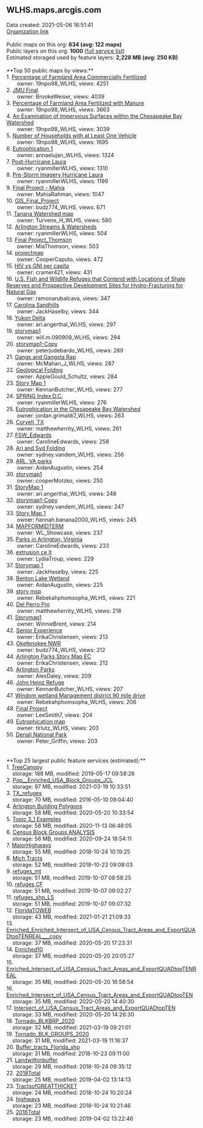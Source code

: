 <h2>WLHS.maps.arcgis.com</h2> Data created: 2021-05-06 16:51:41 <br /><a target='new' href='https://WLHS.maps.arcgis.com'>Organization link</a><br /><br />Public maps on this org: <b>634 (avg: 122 maps)</b><br />Public layers on this org: <b>1000 </b>(<a target='new' href='https://services.arcgis.com/kIR4HURNA77omgt2/ArcGIS/rest/services'>full service list</a>)<br />Estimated storaged used by feature layers: <b>2,228 MB (avg: 250 KB)</b><br /><br />**Top 50 public maps by views:**<br />  1. <a target='new' href='https://www.arcgis.com/home/item.html?id=f168969b05d84cbd9c8023d387a2e3f8'>Percentage of Farmland Area Commercially Fertilized</a> <br />  &nbsp;&nbsp;&nbsp;&nbsp; &nbsp;&nbsp;owner: 19npo98_WLHS, views: 4251<br />  2. <a target='new' href='https://www.arcgis.com/home/item.html?id=e1620d4738a74eacb77c765c6360c02e'>JMU Final</a> <br />  &nbsp;&nbsp;&nbsp;&nbsp; &nbsp;&nbsp;owner: BrookeWeiser, views: 4039<br />  3. <a target='new' href='https://www.arcgis.com/home/item.html?id=4acffe3d58434a25869c608486d60f8e'>Percentage of Farmland Area Fertilized with Manure</a> <br />  &nbsp;&nbsp;&nbsp;&nbsp; &nbsp;&nbsp;owner: 19npo98_WLHS, views: 3663<br />  4. <a target='new' href='https://www.arcgis.com/home/item.html?id=171ed220ebf64ae5b8bd6db22c551445'>An Examination of Impervious Surfaces within the Chesapeake Bay Watershed</a> <br />  &nbsp;&nbsp;&nbsp;&nbsp; &nbsp;&nbsp;owner: 19npo98_WLHS, views: 3039<br />  5. <a target='new' href='https://www.arcgis.com/home/item.html?id=9c026cdc055c4de98cf30e9d4d564f21'>Number of Households with at Least One Vehicle</a> <br />  &nbsp;&nbsp;&nbsp;&nbsp; &nbsp;&nbsp;owner: 19npo98_WLHS, views: 1695<br />  6. <a target='new' href='https://www.arcgis.com/home/item.html?id=3ab40ac635be48c4949fb0ba17630a9f'>Eutrophication 1</a> <br />  &nbsp;&nbsp;&nbsp;&nbsp; &nbsp;&nbsp;owner: annaelujan_WLHS, views: 1324<br />  7. <a target='new' href='https://www.arcgis.com/home/item.html?id=0d3cc68c587b4a539e7e74a327af26cb'>Post-Hurricane Laura</a> <br />  &nbsp;&nbsp;&nbsp;&nbsp; &nbsp;&nbsp;owner: ryanmillerWLHS, views: 1310<br />  8. <a target='new' href='https://www.arcgis.com/home/item.html?id=f8a0c032367a420aa2da7cabb8248c61'>Pre-Storm Imagery Hurricane Laura</a> <br />  &nbsp;&nbsp;&nbsp;&nbsp; &nbsp;&nbsp;owner: ryanmillerWLHS, views: 1199<br />  9. <a target='new' href='https://www.arcgis.com/home/item.html?id=8e20bb0512c64fd2935fa78d9d4f148d'>Final Project - Mahia</a> <br />  &nbsp;&nbsp;&nbsp;&nbsp; &nbsp;&nbsp;owner: MahiaRahman, views: 1047<br />  10. <a target='new' href='https://www.arcgis.com/home/item.html?id=3e750df6bb274b579985261be679d339'>GIS_Final_Project</a> <br />  &nbsp;&nbsp;&nbsp;&nbsp; &nbsp;&nbsp;owner: budz774_WLHS, views: 671<br />  11. <a target='new' href='https://www.arcgis.com/home/item.html?id=fb1e1927862b46ebb5f00beb79057d61'>Tanana Watershed map</a> <br />  &nbsp;&nbsp;&nbsp;&nbsp; &nbsp;&nbsp;owner: Turvene_H_WLHS, views: 580<br />  12. <a target='new' href='https://www.arcgis.com/home/item.html?id=b438d15749de4199ab2d5bb3ef2d602b'>Arlington Streams & Watersheds</a> <br />  &nbsp;&nbsp;&nbsp;&nbsp; &nbsp;&nbsp;owner: ryanmillerWLHS, views: 504<br />  13. <a target='new' href='https://www.arcgis.com/home/item.html?id=f0867ed3c2564357be00d38bbec92d36'>Final Project_Thomson</a> <br />  &nbsp;&nbsp;&nbsp;&nbsp; &nbsp;&nbsp;owner: MiaThomson, views: 503<br />  14. <a target='new' href='https://www.arcgis.com/home/item.html?id=d7186537a6e6477591403f3e388d3380'>projectmap</a> <br />  &nbsp;&nbsp;&nbsp;&nbsp; &nbsp;&nbsp;owner: CooperCaputo, views: 472<br />  15. <a target='new' href='https://www.arcgis.com/home/item.html?id=693c1142a1d14e4fba72b763f05082f8'>HIV vs GNI per capita</a> <br />  &nbsp;&nbsp;&nbsp;&nbsp; &nbsp;&nbsp;owner: cramer421, views: 431<br />  16. <a target='new' href='https://www.arcgis.com/home/item.html?id=b77165cc0e2b490fa67d82a01a680be8'>U.S. Fish and Wildlife Refuges that Contend with Locations of Shale Reserves and Prospective Development Sites for Hydro-Fracturing for Natural Gas</a> <br />  &nbsp;&nbsp;&nbsp;&nbsp; &nbsp;&nbsp;owner: ramonarubalcava, views: 347<br />  17. <a target='new' href='https://www.arcgis.com/home/item.html?id=f28e666c54004ba0a3b6b849e5d05284'>Carolina Sandhills</a> <br />  &nbsp;&nbsp;&nbsp;&nbsp; &nbsp;&nbsp;owner: JackHaselby, views: 344<br />  18. <a target='new' href='https://www.arcgis.com/home/item.html?id=07b3497a203247249738a818502fe9ab'>Yukon Delta</a> <br />  &nbsp;&nbsp;&nbsp;&nbsp; &nbsp;&nbsp;owner: ari.angerthal_WLHS, views: 297<br />  19. <a target='new' href='https://www.arcgis.com/home/item.html?id=4ea5784650b143f9bdd43aee9483e500'>storymap1</a> <br />  &nbsp;&nbsp;&nbsp;&nbsp; &nbsp;&nbsp;owner: will.m.090909_WLHS, views: 294<br />  20. <a target='new' href='https://www.arcgis.com/home/item.html?id=feb8bb1a718b43ec8ada67d914ad472b'>storymap1-Copy</a> <br />  &nbsp;&nbsp;&nbsp;&nbsp; &nbsp;&nbsp;owner: peterjudebardo_WLHS, views: 289<br />  21. <a target='new' href='https://www.arcgis.com/home/item.html?id=11aedec857fe48099b538c2ae42ca68a'>Gangs and Gangsta Rap</a> <br />  &nbsp;&nbsp;&nbsp;&nbsp; &nbsp;&nbsp;owner: McMahan_J_WLHS, views: 287<br />  22. <a target='new' href='https://www.arcgis.com/home/item.html?id=3ffe3759566d40c6b433c5b266404946'>Geological Folding</a> <br />  &nbsp;&nbsp;&nbsp;&nbsp; &nbsp;&nbsp;owner: AppleGould_Schultz, views: 284<br />  23. <a target='new' href='https://www.arcgis.com/home/item.html?id=62fa7ed651074cdc9996093df71f9fd7'>Story Map 1</a> <br />  &nbsp;&nbsp;&nbsp;&nbsp; &nbsp;&nbsp;owner: KennanButcher_WLHS, views: 277<br />  24. <a target='new' href='https://www.arcgis.com/home/item.html?id=9aae1f943f624bd5bf1ebbaace8cf0c6'>SPRING Index D.C.</a> <br />  &nbsp;&nbsp;&nbsp;&nbsp; &nbsp;&nbsp;owner: ryanmillerWLHS, views: 276<br />  25. <a target='new' href='https://www.arcgis.com/home/item.html?id=e2f74f36d76946a782bbb7264f7c3db9'>Eutrophication in the Chesapeake Bay Watershed</a> <br />  &nbsp;&nbsp;&nbsp;&nbsp; &nbsp;&nbsp;owner: jordan.grimaldi7_WLHS, views: 263<br />  26. <a target='new' href='https://www.arcgis.com/home/item.html?id=c42c89ae82304e96b0fc09ed11501819'>Coryell, TX</a> <br />  &nbsp;&nbsp;&nbsp;&nbsp; &nbsp;&nbsp;owner: matthewherrity_WLHS, views: 261<br />  27. <a target='new' href='https://www.arcgis.com/home/item.html?id=6b01f128dcc9499ba7df2683bbc8f0ff'>FSW_Edwards</a> <br />  &nbsp;&nbsp;&nbsp;&nbsp; &nbsp;&nbsp;owner: CarolineEdwards, views: 258<br />  28. <a target='new' href='https://www.arcgis.com/home/item.html?id=c3aaf837afe347d1993acbd662eb47bd'>Ari and Syd Folding</a> <br />  &nbsp;&nbsp;&nbsp;&nbsp; &nbsp;&nbsp;owner: sydney.vandem_WLHS, views: 256<br />  29. <a target='new' href='https://www.arcgis.com/home/item.html?id=30dbcf5e251c488f9641fe592c0c7853'>ARL, VA parks</a> <br />  &nbsp;&nbsp;&nbsp;&nbsp; &nbsp;&nbsp;owner: AidanAugustin, views: 254<br />  30. <a target='new' href='https://www.arcgis.com/home/item.html?id=1cfe56a872524b0ba010a8dc95ece93e'>storymap1</a> <br />  &nbsp;&nbsp;&nbsp;&nbsp; &nbsp;&nbsp;owner: cooperMotzko, views: 250<br />  31. <a target='new' href='https://www.arcgis.com/home/item.html?id=c4011eb3cbf5481a89ca2d5dfb0ba18b'>StoryMap 1</a> <br />  &nbsp;&nbsp;&nbsp;&nbsp; &nbsp;&nbsp;owner: ari.angerthal_WLHS, views: 248<br />  32. <a target='new' href='https://www.arcgis.com/home/item.html?id=b05ae97fcc5044989930dfca07cc88da'>storymap1-Copy</a> <br />  &nbsp;&nbsp;&nbsp;&nbsp; &nbsp;&nbsp;owner: sydney.vandem_WLHS, views: 247<br />  33. <a target='new' href='https://www.arcgis.com/home/item.html?id=67ed2d8de08f4fec883917f6690820cc'>Story Map 1</a> <br />  &nbsp;&nbsp;&nbsp;&nbsp; &nbsp;&nbsp;owner: hannah.banana2000_WLHS, views: 245<br />  34. <a target='new' href='https://www.arcgis.com/home/item.html?id=8537eecddec148adb150836cbb9ef999'>MAPFORMIDTERM</a> <br />  &nbsp;&nbsp;&nbsp;&nbsp; &nbsp;&nbsp;owner: WL_Showcase, views: 237<br />  35. <a target='new' href='https://www.arcgis.com/home/item.html?id=63de47a9a02548c18934c34b6d22a1fe'>Parks in Arlington, Virginia</a> <br />  &nbsp;&nbsp;&nbsp;&nbsp; &nbsp;&nbsp;owner: CarolineEdwards, views: 233<br />  36. <a target='new' href='https://www.arcgis.com/home/item.html?id=c0bfa034ad154d4bb92dca283b458d27'>extrusion ce lt</a> <br />  &nbsp;&nbsp;&nbsp;&nbsp; &nbsp;&nbsp;owner: LydiaTroup, views: 229<br />  37. <a target='new' href='https://www.arcgis.com/home/item.html?id=ae4f06fac91f4eb2b8bedecdc058fb1c'>Storymap 1</a> <br />  &nbsp;&nbsp;&nbsp;&nbsp; &nbsp;&nbsp;owner: JackHaselby, views: 225<br />  38. <a target='new' href='https://www.arcgis.com/home/item.html?id=9b02187a745a49459baee04318fd1baa'>Benton Lake Wetland</a> <br />  &nbsp;&nbsp;&nbsp;&nbsp; &nbsp;&nbsp;owner: AidanAugustin, views: 225<br />  39. <a target='new' href='https://www.arcgis.com/home/item.html?id=d3fa4bf973cc4bd2b79fc22b955f5575'>story msp</a> <br />  &nbsp;&nbsp;&nbsp;&nbsp; &nbsp;&nbsp;owner: Rebekahphomsopha_WLHS, views: 221<br />  40. <a target='new' href='https://www.arcgis.com/home/item.html?id=5d209a6f26d64957a66c74b88997f80c'>Del Perro Pro</a> <br />  &nbsp;&nbsp;&nbsp;&nbsp; &nbsp;&nbsp;owner: matthewherrity_WLHS, views: 218<br />  41. <a target='new' href='https://www.arcgis.com/home/item.html?id=2cdd6de0e9a242ac8ec36932c565b5d3'>Storymap1</a> <br />  &nbsp;&nbsp;&nbsp;&nbsp; &nbsp;&nbsp;owner: WinnieBrent, views: 214<br />  42. <a target='new' href='https://www.arcgis.com/home/item.html?id=48e0f8560ccb403899ccbd4210af4d0d'>Senior Experience</a> <br />  &nbsp;&nbsp;&nbsp;&nbsp; &nbsp;&nbsp;owner: ErikaChristensen, views: 213<br />  43. <a target='new' href='https://www.arcgis.com/home/item.html?id=9dc8a30791a54b5197bcc9aabb39a565'>Okefenokee NWR</a> <br />  &nbsp;&nbsp;&nbsp;&nbsp; &nbsp;&nbsp;owner: budz774_WLHS, views: 212<br />  44. <a target='new' href='https://www.arcgis.com/home/item.html?id=48eef17d668948438e9719a973e344ee'>Arlington Parks Story Map EC</a> <br />  &nbsp;&nbsp;&nbsp;&nbsp; &nbsp;&nbsp;owner: ErikaChristensen, views: 212<br />  45. <a target='new' href='https://www.arcgis.com/home/item.html?id=0d2a91b0f7594814b860e4ff7a5fe7c0'>Arlington Parks</a> <br />  &nbsp;&nbsp;&nbsp;&nbsp; &nbsp;&nbsp;owner: AlexDaley, views: 209<br />  46. <a target='new' href='https://www.arcgis.com/home/item.html?id=a9bb546ca4954aaab8ca71f38f8a682b'>John Heinz Refuge</a> <br />  &nbsp;&nbsp;&nbsp;&nbsp; &nbsp;&nbsp;owner: KennanButcher_WLHS, views: 207<br />  47. <a target='new' href='https://www.arcgis.com/home/item.html?id=81042be8a8054545a4e5d46a5d8985fa'>Windom wetland Management district 90 mile drive</a> <br />  &nbsp;&nbsp;&nbsp;&nbsp; &nbsp;&nbsp;owner: Rebekahphomsopha_WLHS, views: 206<br />  48. <a target='new' href='https://www.arcgis.com/home/item.html?id=52a52fbb08ad4681891dda024c7e65e0'>Final Project</a> <br />  &nbsp;&nbsp;&nbsp;&nbsp; &nbsp;&nbsp;owner: LeeSmith7, views: 204<br />  49. <a target='new' href='https://www.arcgis.com/home/item.html?id=2720d9ca552e4f008b4b66ce9ca28cb3'>Eutrophication map</a> <br />  &nbsp;&nbsp;&nbsp;&nbsp; &nbsp;&nbsp;owner: tlrlutz_WLHS, views: 203<br />  50. <a target='new' href='https://www.arcgis.com/home/item.html?id=87069c4715724e7286828c9cbd925d22'>Denali National Park</a> <br />  &nbsp;&nbsp;&nbsp;&nbsp; &nbsp;&nbsp;owner: Peter_Griffin, views: 203<br /><br /><br />**Top 25 largest public feature services (estimated):**<br /> 1. <a target='new' href='https://www.arcgis.com/home/item.html?id=c36fa9ffadf34156a24b9251bd1a8acb'>TreeCanopy</a><br /> &nbsp;&nbsp;&nbsp;&nbsp;storage: 188 MB, modified: 2019-05-17 09:58:26<br /> 2. <a target='new' href='https://www.arcgis.com/home/item.html?id=e23ea5887d6146ecb79081c9ea6d9763'>Pop__Enriched_USA_Block_Groups_JCL</a><br /> &nbsp;&nbsp;&nbsp;&nbsp;storage: 97 MB, modified: 2021-03-19 10:33:51<br /> 3. <a target='new' href='https://www.arcgis.com/home/item.html?id=f0bd0ef441a44ee6a691e1b355b966a9'>TX_refuges</a><br /> &nbsp;&nbsp;&nbsp;&nbsp;storage: 70 MB, modified: 2016-05-10 09:04:40<br /> 4. <a target='new' href='https://www.arcgis.com/home/item.html?id=55c9d840c882443e90f2185f159e87e5'>Arlington Building Polygons</a><br /> &nbsp;&nbsp;&nbsp;&nbsp;storage: 58 MB, modified: 2020-05-20 10:33:54<br /> 5. <a target='new' href='https://www.arcgis.com/home/item.html?id=253602e355ba472b8c80eb405b7c350a'>Topic 3_1 Examples</a><br /> &nbsp;&nbsp;&nbsp;&nbsp;storage: 58 MB, modified: 2020-11-13 06:48:05<br /> 6. <a target='new' href='https://www.arcgis.com/home/item.html?id=4cbcd036e9064ded82f8677cbc4a29fb'>Census Block Groups ANALYSIS</a><br /> &nbsp;&nbsp;&nbsp;&nbsp;storage: 56 MB, modified: 2020-09-24 18:54:11<br /> 7. <a target='new' href='https://www.arcgis.com/home/item.html?id=3c0ee07c412f491183e078f4d3b1775e'>MajorHighways</a><br /> &nbsp;&nbsp;&nbsp;&nbsp;storage: 55 MB, modified: 2018-10-24 10:19:25<br /> 8. <a target='new' href='https://www.arcgis.com/home/item.html?id=0f703f6ab84e405a94a3c1cd3dbe2950'>Mich Tracts</a><br /> &nbsp;&nbsp;&nbsp;&nbsp;storage: 52 MB, modified: 2018-10-23 09:08:03<br /> 9. <a target='new' href='https://www.arcgis.com/home/item.html?id=f25b38ce756048dabb62fa85201000ea'>refuges_mt</a><br /> &nbsp;&nbsp;&nbsp;&nbsp;storage: 51 MB, modified: 2019-10-07 08:58:25<br /> 10. <a target='new' href='https://www.arcgis.com/home/item.html?id=8dfad8c9f28b43cc96ad64910cf94c93'>refuges CF</a><br /> &nbsp;&nbsp;&nbsp;&nbsp;storage: 51 MB, modified: 2019-10-07 09:02:27<br /> 11. <a target='new' href='https://www.arcgis.com/home/item.html?id=a53645f425a342cb97038c3e63214da2'>refuges_shp_LS</a><br /> &nbsp;&nbsp;&nbsp;&nbsp;storage: 51 MB, modified: 2019-10-07 09:07:32<br /> 12. <a target='new' href='https://www.arcgis.com/home/item.html?id=63e8144ff0824e7385c102297f4003f9'>FloridaTOWEB</a><br /> &nbsp;&nbsp;&nbsp;&nbsp;storage: 43 MB, modified: 2021-01-21 21:09:33<br /> 13. <a target='new' href='https://www.arcgis.com/home/item.html?id=579686aff9cf43adab6a467ee2b65035'>Enriched_Enriched_Intersect_of_USA_Census_Tract_Areas_and_ExportQUADtopTENREAL___copy</a><br /> &nbsp;&nbsp;&nbsp;&nbsp;storage: 37 MB, modified: 2020-05-20 17:23:31<br /> 14. <a target='new' href='https://www.arcgis.com/home/item.html?id=06afdb8cc14849db89c5c2e65e90cfc9'>Enriched10</a><br /> &nbsp;&nbsp;&nbsp;&nbsp;storage: 37 MB, modified: 2020-05-20 20:05:27<br /> 15. <a target='new' href='https://www.arcgis.com/home/item.html?id=e81a27fe3b4f456fba595b9706d4adce'>Enriched_Intersect_of_USA_Census_Tract_Areas_and_ExportQUADtopTENREAL</a><br /> &nbsp;&nbsp;&nbsp;&nbsp;storage: 35 MB, modified: 2020-05-20 16:58:54<br /> 16. <a target='new' href='https://www.arcgis.com/home/item.html?id=345ed4b280c54c498e081fa844b72052'>Enriched_Intersect_of_USA_Census_Tract_Areas_and_ExportQUADtopTEN</a><br /> &nbsp;&nbsp;&nbsp;&nbsp;storage: 35 MB, modified: 2020-05-20 14:40:30<br /> 17. <a target='new' href='https://www.arcgis.com/home/item.html?id=34fda694fc7141c2893f7d99fc7d9a01'>Intersect_of_USA_Census_Tract_Areas_and_ExportQUADtopTEN</a><br /> &nbsp;&nbsp;&nbsp;&nbsp;storage: 33 MB, modified: 2020-05-20 14:26:30<br /> 18. <a target='new' href='https://www.arcgis.com/home/item.html?id=0ea0087c36a7410eb195d81b7117c8cd'>Tornado_BLKBRP_2020</a><br /> &nbsp;&nbsp;&nbsp;&nbsp;storage: 32 MB, modified: 2021-03-19 09:21:01<br /> 19. <a target='new' href='https://www.arcgis.com/home/item.html?id=96c61313c9bc4fb6a3fd47768f9382b8'>Tornado_BLK_GROUPS_2020</a><br /> &nbsp;&nbsp;&nbsp;&nbsp;storage: 31 MB, modified: 2021-03-19 11:16:37<br /> 20. <a target='new' href='https://www.arcgis.com/home/item.html?id=c71a5570bf744893becbbaf3891f7dc8'>Buffer_tracts_Florida_shp</a><br /> &nbsp;&nbsp;&nbsp;&nbsp;storage: 31 MB, modified: 2018-10-23 09:11:00<br /> 21. <a target='new' href='https://www.arcgis.com/home/item.html?id=beb775c5d9c54020a33b71e7c0382fa7'>Landwithinbuffer</a><br /> &nbsp;&nbsp;&nbsp;&nbsp;storage: 29 MB, modified: 2018-10-24 09:35:12<br /> 22. <a target='new' href='https://www.arcgis.com/home/item.html?id=3fac49bfc4554f8ba30bc0e98f6b2da9'>2018Total</a><br /> &nbsp;&nbsp;&nbsp;&nbsp;storage: 25 MB, modified: 2019-04-02 13:14:13<br /> 23. <a target='new' href='https://www.arcgis.com/home/item.html?id=daa2531d25854b8a9d55bd3df6e84260'>TractsofGREATTHICKET</a><br /> &nbsp;&nbsp;&nbsp;&nbsp;storage: 24 MB, modified: 2018-10-24 10:20:24<br /> 24. <a target='new' href='https://www.arcgis.com/home/item.html?id=1f1251c13a8b4fa68993667f5b25df83'>highways</a><br /> &nbsp;&nbsp;&nbsp;&nbsp;storage: 23 MB, modified: 2018-10-24 10:21:46<br /> 25. <a target='new' href='https://www.arcgis.com/home/item.html?id=4fcf00587bb140b29b6b81f6a31d198f'>2016Total</a><br /> &nbsp;&nbsp;&nbsp;&nbsp;storage: 23 MB, modified: 2019-04-02 13:22:46<br />
